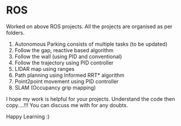 # ROS
Worked on above ROS projects. 
All the projects are organised as per folders.
1. Autonomous Parking consists of multiple tasks (to be updated)
2. Follow the gap, reactive based algorithm
3. Follow the wall (using PID and conventional)
4. Follow the trajectory using PID controller
5. LIDAR map using ranges
6. Path planning using Informed RRT* algorithm
7. Point2point movement using PID controller
8. SLAM (Occupancy grip mapping)


I hope my work is helpful for your projects. 
Understand the code then copy....!!!
You can discuss me with for any doubts.

Happy Learning :)
